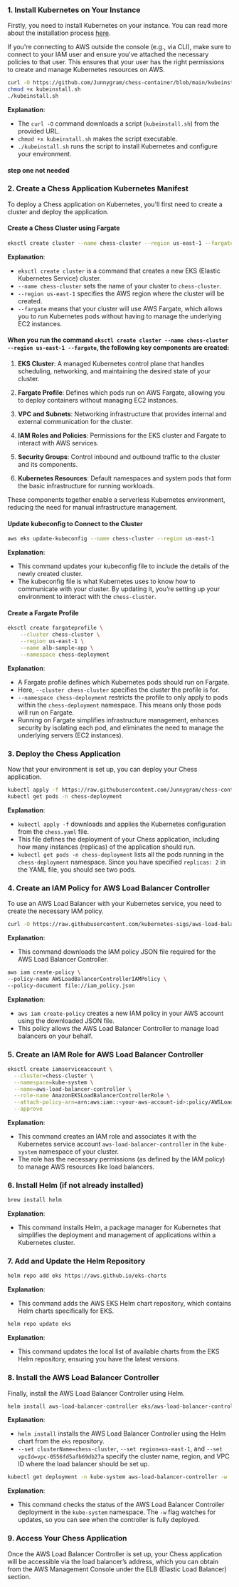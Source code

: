 

### 1. Install Kubernetes on Your Instance

Firstly, you need to install Kubernetes on your instance. You can read more about the installation process [here](https://eksctl.io/installation/).

If you're connecting to AWS outside the console (e.g., via CLI), make sure to connect to your IAM user and ensure you've attached the necessary policies to that user. This ensures that your user has the right permissions to create and manage Kubernetes resources on AWS.

```bash
curl -O https://github.com/Junnygram/chess-container/blob/main/kubeinstall.sh
chmod +x kubeinstall.sh
./kubeinstall.sh
```

**Explanation**: 
- The `curl -O` command downloads a script (`kubeinstall.sh`) from the provided URL.
- `chmod +x kubeinstall.sh` makes the script executable.
- `./kubeinstall.sh` runs the script to install Kubernetes and configure your environment.


#### step one not needed 

### 2. Create a Chess Application Kubernetes Manifest

To deploy a Chess application on Kubernetes, you'll first need to create a cluster and deploy the application.

#### Create a Chess Cluster using Fargate

```bash
eksctl create cluster --name chess-cluster --region us-east-1 --fargate
```

**Explanation**: 
- `eksctl create cluster` is a command that creates a new EKS (Elastic Kubernetes Service) cluster. 
- `--name chess-cluster` sets the name of your cluster to `chess-cluster`.
- `--region us-east-1` specifies the AWS region where the cluster will be created.
- `--fargate` means that your cluster will use AWS Fargate, which allows you to run Kubernetes pods without having to manage the underlying EC2 instances.

#### When you run the command `eksctl create cluster --name chess-cluster --region us-east-1 --fargate`, the following key components are created:

1. **EKS Cluster**: A managed Kubernetes control plane that handles scheduling, networking, and maintaining the desired state of your cluster.

2. **Fargate Profile**: Defines which pods run on AWS Fargate, allowing you to deploy containers without managing EC2 instances.

3. **VPC and Subnets**: Networking infrastructure that provides internal and external communication for the cluster.

4. **IAM Roles and Policies**: Permissions for the EKS cluster and Fargate to interact with AWS services.

5. **Security Groups**: Control inbound and outbound traffic to the cluster and its components.

6. **Kubernetes Resources**: Default namespaces and system pods that form the basic infrastructure for running workloads.

These components together enable a serverless Kubernetes environment, reducing the need for manual infrastructure management.




#### Update kubeconfig to Connect to the Cluster

```bash
aws eks update-kubeconfig --name chess-cluster --region us-east-1
```

**Explanation**: 
- This command updates your kubeconfig file to include the details of the newly created cluster. 
- The kubeconfig file is what Kubernetes uses to know how to communicate with your cluster. By updating it, you’re setting up your environment to interact with the `chess-cluster`.

#### Create a Fargate Profile

```bash
eksctl create fargateprofile \
    --cluster chess-cluster \
    --region us-east-1 \
    --name alb-sample-app \
    --namespace chess-deployment
```

**Explanation**:
- A Fargate profile defines which Kubernetes pods should run on Fargate.
- Here, `--cluster chess-cluster` specifies the cluster the profile is for.
- `--namespace chess-deployment` restricts the profile to only apply to pods within the `chess-deployment` namespace. This means only those pods will run on Fargate.
- Running on Fargate simplifies infrastructure management, enhances security by isolating each pod, and eliminates the need to manage the underlying servers (EC2 instances).

### 3. Deploy the Chess Application

Now that your environment is set up, you can deploy your Chess application.

```bash
kubectl apply -f https://raw.githubusercontent.com/Junnygram/chess-container/main/chess.yaml
kubectl get pods -n chess-deployment
```

**Explanation**: 
- `kubectl apply -f` downloads and applies the Kubernetes configuration from the `chess.yaml` file.
- This file defines the deployment of your Chess application, including how many instances (replicas) of the application should run.
- `kubectl get pods -n chess-deployment` lists all the pods running in the `chess-deployment` namespace. Since you have specified `replicas: 2` in the YAML file, you should see two pods.

### 4. Create an IAM Policy for AWS Load Balancer Controller

To use an AWS Load Balancer with your Kubernetes service, you need to create the necessary IAM policy.

```bash
curl -O https://raw.githubusercontent.com/kubernetes-sigs/aws-load-balancer-controller/v2.5.4/docs/install/iam_policy.json
```

**Explanation**:
- This command downloads the IAM policy JSON file required for the AWS Load Balancer Controller.

```bash
aws iam create-policy \
--policy-name AWSLoadBalancerControllerIAMPolicy \
--policy-document file://iam_policy.json
```

**Explanation**:
- `aws iam create-policy` creates a new IAM policy in your AWS account using the downloaded JSON file.
- This policy allows the AWS Load Balancer Controller to manage load balancers on your behalf.

### 5. Create an IAM Role for AWS Load Balancer Controller

```bash
eksctl create iamserviceaccount \
  --cluster=chess-cluster \
  --namespace=kube-system \
  --name=aws-load-balancer-controller \
  --role-name AmazonEKSLoadBalancerControllerRole \
  --attach-policy-arn=arn:aws:iam::<your-aws-account-id>:policy/AWSLoadBalancerControllerIAMPolicy \
  --approve
```

**Explanation**:
- This command creates an IAM role and associates it with the Kubernetes service account `aws-load-balancer-controller` in the `kube-system` namespace of your cluster.
- The role has the necessary permissions (as defined by the IAM policy) to manage AWS resources like load balancers.

### 6. Install Helm (if not already installed)

```bash
brew install helm
```

**Explanation**:
- This command installs Helm, a package manager for Kubernetes that simplifies the deployment and management of applications within a Kubernetes cluster.

### 7. Add and Update the Helm Repository

```bash
helm repo add eks https://aws.github.io/eks-charts
```

**Explanation**:
- This command adds the AWS EKS Helm chart repository, which contains Helm charts specifically for EKS.

```bash
helm repo update eks
```

**Explanation**:
- This command updates the local list of available charts from the EKS Helm repository, ensuring you have the latest versions.

### 8. Install the AWS Load Balancer Controller

Finally, install the AWS Load Balancer Controller using Helm.

```bash
helm install aws-load-balancer-controller eks/aws-load-balancer-controller -n kube-system --set clusterName=chess-cluster --set serviceAccount.create=false --set serviceAccount.name=aws-load-balancer-controller --set region=us-east-1 --set vpcId=vpc-0556fd5afb69db27a
```

**Explanation**:
- `helm install` installs the AWS Load Balancer Controller using the Helm chart from the `eks` repository.
- `--set clusterName=chess-cluster`, `--set region=us-east-1`, and `--set vpcId=vpc-0556fd5afb69db27a` specify the cluster name, region, and VPC ID where the load balancer should be set up.

```bash
kubectl get deployment -n kube-system aws-load-balancer-controller -w
```

**Explanation**:
- This command checks the status of the AWS Load Balancer Controller deployment in the `kube-system` namespace. The `-w` flag watches for updates, so you can see when the controller is fully deployed.

### 9. Access Your Chess Application

Once the AWS Load Balancer Controller is set up, your Chess application will be accessible via the load balancer’s address, which you can obtain from the AWS Management Console under the ELB (Elastic Load Balancer) section.
